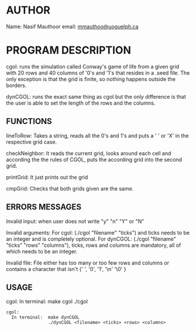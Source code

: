 # AUTHOR
Name: Nasif Mauthoor
email: mmauthoo@uoguelph.ca

# PROGRAM DESCRIPTION
  cgol: runs the simulation called Conway's game of life from a given grid with 20 rows and 40 columns of '0's and '1's that resides in a .seed file. The only exception is that the grid is finite, so nothing happens outside the borders.

  dynCGOL: runs the exact same thing as cgol but the only difference is that the user is able to set the length of the rows and the columns.

## FUNCTIONS
  lineToRow:
    Takes a string, reads all the 0's and 1's and puts a ' ' or 'X' in the respective grid case.

  checkNeighbor:
    It reads the current grid, looks around each cell and according the the rules of CGOL, puts the according grid into the second grid.

  printGrid:
    It just prints out the grid

  cmpGrid:
    Checks that both grids given are the same.

## ERRORS MESSAGES
  Invalid input: when user does not write "y" "n" "Y" or "N"

  Invalid arguments: For cgol: (./cgol "filename" "ticks") and ticks needs to be an integer and is completely optional. For dynCGOL: (./cgol "filename" "ticks" "rows" "columns"), ticks, rows and columns are mandatory, all of which needs to be an integer.

  Invalid file: File either has too many or too few rows and columns or contains a character that isn't {' ', '0', '1', '\\n' '\\0' }

## USAGE
  cgol:
    In terminal:  make cgol
                  ./cgol <filename> <ticks>

    cgol:
      In terminal:  make dynCGOL
                    ./dynCGOL <filename> <ticks> <rows> <columns>
